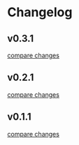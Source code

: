 # Changelog


## v0.3.1

[compare changes](https://github.com/danlourenco/service-status-dashboard/compare/v0.3.0...v0.3.1)

## v0.2.1

[compare changes](https://github.com/danlourenco/service-status-dashboard/compare/v0.2.0...v0.2.1)

## v0.1.1

[compare changes](https://github.com/danlourenco/service-status-dashboard/compare/v0.1.0...v0.1.1)

